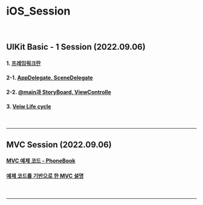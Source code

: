 # iOS_Session


<br>

## UIKit Basic - 1 Session  (2022.09.06)

#### 1. [프레임워크란](https://github.com/feldblume5263/iOS_Session/blob/main/1.Basic_Session_1/1.%20Framework.md)

#### 2-1. [AppDelegate, SceneDelegate](https://github.com/feldblume5263/iOS_Session/blob/main/1.Basic_Session_1/2-1.%20UIkit%EA%B5%AC%EC%84%B1.md)

#### 2-2. [@main과 StoryBoard, ViewControlle](https://github.com/feldblume5263/iOS_Session/blob/main/1.Basic_Session_1/2-2.%20UIkit%EA%B5%AC%EC%84%B1.md)

#### 3. [Veiw Life cycle](https://github.com/feldblume5263/iOS_Session/blob/main/1.Basic_Session_1/3.%20View%20LifeCycle.md)

<br>

----

## MVC Session  (2022.09.06)

#### [MVC 예제 코드 - PhoneBook](https://github.com/feldblume5263/iOS_Session/tree/main/2.MVC-Session)

#### [예제 코드를 기반으로 한 MVC 설명](https://github.com/feldblume5263/iOS_Session/blob/main/2.MVC-Session/MVC_Session_Script.md)

<br>

----
